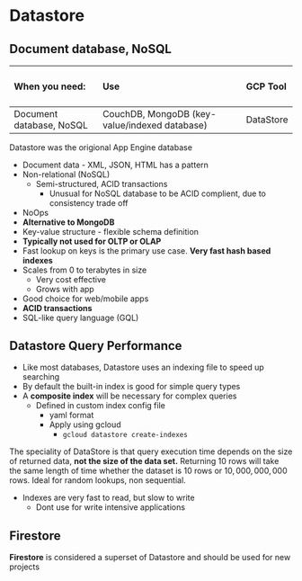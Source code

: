 # Datastore

## Document database, NoSQL

| <h4>When you need: </h4>| <h4>Use</h4> |<h4>GCP Tool</h4>|
|:-------------------------------|:-----------------|:----------------------|
| Document database, NoSQL | CouchDB, MongoDB (key-value/indexed database) | DataStore |

Datastore was the origional App Engine database

- Document data -  XML, JSON, HTML has a pattern
- Non-relational (NoSQL)
    - Semi-structured, ACID transactions
        - Unusual for NoSQL database to be ACID complient, due to consistency trade off
- NoOps
- **Alternative to MongoDB**
- Key-value structure - flexible schema definition
- **Typically not used for OLTP or OLAP**
- Fast lookup on keys is the primary use case. **Very fast hash based indexes**
- Scales from 0 to terabytes in size
    - Very cost effective
    - Grows with app
- Good choice for web/mobile apps
- **ACID transactions**
- SQL-like query language (GQL)

## Datastore Query Performance

- Like most databases, Datastore uses an indexing file to speed up searching
- By default the built-in index is good for simple query types
- A **composite index** will be necessary for complex queries
    - Defined in custom index config file
        - yaml format
        - Apply using gcloud
            - `gcloud datastore create-indexes`

The speciality of DataStore is that query execution time depends on the size of returned data, **not the size of the data set.**
Returning $10$ rows will take the same length of time whether the dataset is $10$ rows or $10, 000, 000, 000$ rows.
Ideal for random lookups, non sequential.

- Indexes are very fast to read, but slow to write
    - Dont use for write intensive applications

## Firestore

**Firestore** is considered a superset of Datastore and should be used for new projects
